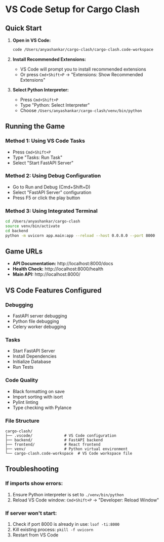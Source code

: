 # VS Code Setup for Cargo Clash

## Quick Start

1. **Open in VS Code:**
   ```bash
   code /Users/anyashankar/cargo-clash/cargo-clash.code-workspace
   ```

2. **Install Recommended Extensions:**
   - VS Code will prompt you to install recommended extensions
   - Or press `Cmd+Shift+P` → "Extensions: Show Recommended Extensions"

3. **Select Python Interpreter:**
   - Press `Cmd+Shift+P`
   - Type "Python: Select Interpreter"
   - Choose `/Users/anyashankar/cargo-clash/venv/bin/python`

## Running the Game

### Method 1: Using VS Code Tasks
- Press `Cmd+Shift+P`
- Type "Tasks: Run Task"
- Select "Start FastAPI Server"

### Method 2: Using Debug Configuration
- Go to Run and Debug (Cmd+Shift+D)
- Select "FastAPI Server" configuration
- Press F5 or click the play button

### Method 3: Using Integrated Terminal
```bash
cd /Users/anyashankar/cargo-clash
source venv/bin/activate
cd backend
python -m uvicorn app.main:app --reload --host 0.0.0.0 --port 8000
```

## Game URLs
- **API Documentation:** http://localhost:8000/docs
- **Health Check:** http://localhost:8000/health
- **Main API:** http://localhost:8000/

## VS Code Features Configured

### Debugging
- FastAPI server debugging
- Python file debugging
- Celery worker debugging

### Tasks
- Start FastAPI Server
- Install Dependencies
- Initialize Database
- Run Tests

### Code Quality
- Black formatting on save
- Import sorting with isort
- Pylint linting
- Type checking with Pylance

### File Structure
```
cargo-clash/
├── .vscode/              # VS Code configuration
├── backend/              # FastAPI backend
├── frontend/             # React frontend
├── venv/                 # Python virtual environment
└── cargo-clash.code-workspace  # VS Code workspace file
```

## Troubleshooting

### If imports show errors:
1. Ensure Python interpreter is set to `./venv/bin/python`
2. Reload VS Code window: `Cmd+Shift+P` → "Developer: Reload Window"

### If server won't start:
1. Check if port 8000 is already in use: `lsof -ti:8000`
2. Kill existing process: `pkill -f uvicorn`
3. Restart from VS Code

